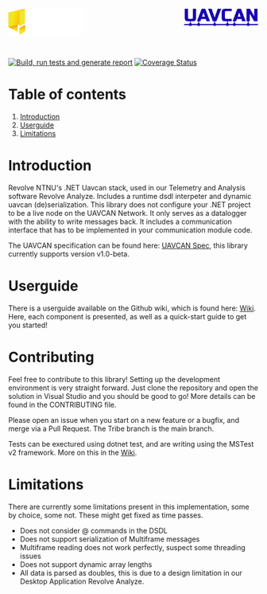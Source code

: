 <div class="row">
  <div class="column">

  </div>
  <div class="column">

  </div>
</div>
<p float="left">
    <a href="https://revolve.no/"><img align=left src="https://raw.githubusercontent.com/RevolveNTNU/RevolveUavcan/tribe/.github/main/revolve.svg" width="30%"/></a>
    <a href="https://uavcan.org/"><img align=right margin src="https://raw.githubusercontent.com/RevolveNTNU/RevolveUavcan/tribe/.github/main/uavcan.svg" width="30%"/></a>
</p>
<br>
<br>
<br>
<br>
<br>

[![Build, run tests and generate report](https://github.com/RevolveNTNU/RevolveUavcan/actions/workflows/build_and_test.yml/badge.svg)](https://github.com/RevolveNTNU/RevolveUavcan/actions/workflows/build_and_test.yml)
[![Coverage Status](https://coveralls.io/repos/github/RevolveNTNU/RevolveUavcan/badge.svg?branch=tribe)](https://coveralls.io/github/RevolveNTNU/RevolveUavcan?branch=tribe)

# Table of contents

1. [Introduction](#Introduction)
1. [Userguide](#Userguide)
1. [Limitations](#Limitations)

# Introduction
Revolve NTNU's .NET Uavcan stack, used in our Telemetry and Analysis software Revolve Analyze. Includes a runtime dsdl interpeter and dynamic uavcan (de)serialization. This library does not configure your .NET project to be a live node on the UAVCAN Network. It only serves as a datalogger with the ability to write messages back. It includes a communication interface that has to be implemented in your communication module code.

The UAVCAN specification can be found here: [UAVCAN Spec](https://uavcan.org/specification/UAVCAN_Specification_v1.0-beta.pdf), this library currently supports version v1.0-beta.

# Userguide
There is a userguide available on the Github wiki, which is found here: [Wiki](https://github.com/RevolveNTNU/RevolveUavcan/wiki). Here, each component is presented, as well as a quick-start guide to get you started!

# Contributing
Feel free to contribute to this library! Setting up the development environment is very straight forward. Just clone the repository and open the solution in Visual Studio and you should be good to go! More details can be found in the CONTRIBUTING file.

Please open an issue when you start on a new feature or a bugfix, and merge via a Pull Request. The Tribe branch is the main branch.

Tests can be exectured using dotnet test, and are writing using the MSTest v2 framework. More on this in the [Wiki](https://github.com/RevolveNTNU/RevolveUavcan/wiki).

# Limitations
There are currently some limitations present in this implementation, some by choice, some not. These might get fixed as time passes.

- Does not consider @ commands in the DSDL
- Does not support serialization of Multiframe messages
- Multiframe reading does not work perfectly, suspect some threading issues
- Does not support dynamic array lengths
- All data is parsed as doubles, this is due to a design limitation in our Desktop Application Revolve Analyze.

